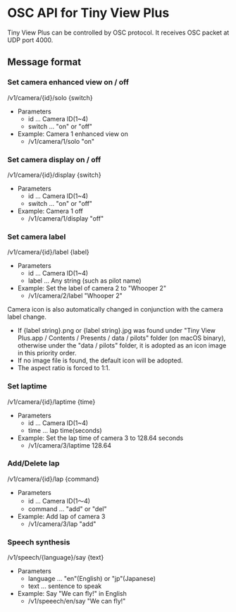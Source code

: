 # OSC API for Tiny View Plus

Tiny View Plus can be controlled by OSC protocol. It receives OSC packet at UDP port 4000.

## Message format

### Set camera enhanced view on / off

/v1/camera/{id}/solo {switch}

- Parameters
  - id ... Camera ID(1~4)
  - switch ... "on" or "off"
- Example: Camera 1 enhanced view on
  - /v1/camera/1/solo "on"

### Set camera display on / off

/v1/camera/{id}/display {switch}

- Parameters
  - id ... Camera ID(1~4)
  - switch ... "on" or "off"
- Example: Camera 1 off
  - /v1/camera/1/display "off"

### Set camera label

/v1/camera/{id}/label {label}

- Parameters
  - id ... Camera ID(1~4)
  - label ... Any string (such as pilot name)
- Example: Set the label of camera 2 to "Whooper 2"
  - /v1/camera/2/label "Whooper 2"

Camera icon is also automatically changed in conjunction with the camera label change.

- If {label string}.png or {label string}.jpg was found under "Tiny View Plus.app / Contents / Presents / data / pilots" folder (on macOS binary), otherwise under the "data / pilots" folder,    it is adopted as an icon image in this priority order.
- If no image file is found, the default icon will be adopted.
- The aspect ratio is forced to 1:1.

### Set laptime

/v1/camera/{id}/laptime {time}

- Parameters
  - id ... Camera ID(1~4)
  - time ... lap time(seconds)
- Example: Set the lap time of camera 3 to 128.64 seconds
  - /v1/camera/3/laptime 128.64

### Add/Delete lap

/v1/camera/{id}/lap {command}

- Parameters
  - id ... Camera ID(1～4)
  - command ... "add" or "del"
- Example: Add lap of camera 3
  - /v1/camera/3/lap "add"

### Speech synthesis

/v1/speech/{language}/say {text}

- Parameters
  - language ... "en"(English) or "jp"(Japanese)
  - text ... sentence to speak
- Example: Say "We can fly!" in English
  - /v1/speeech/en/say "We can fly!"
